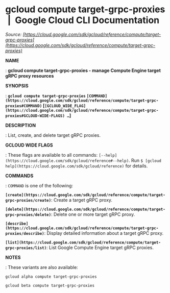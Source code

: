 # gcloud compute target-grpc-proxies  |  Google Cloud CLI Documentation

*Source: [https://cloud.google.com/sdk/gcloud/reference/compute/target-grpc-proxies](https://cloud.google.com/sdk/gcloud/reference/compute/target-grpc-proxies)*

**NAME**

: **gcloud compute target-grpc-proxies - manage Compute Engine target gRPC proxy resources**

**SYNOPSIS**

: **`gcloud compute target-grpc-proxies` `[COMMAND](https://cloud.google.com/sdk/gcloud/reference/compute/target-grpc-proxies#COMMAND)` [`[GCLOUD_WIDE_FLAG](https://cloud.google.com/sdk/gcloud/reference/compute/target-grpc-proxies#GCLOUD-WIDE-FLAGS) …`]**

**DESCRIPTION**

: List, create, and delete target gRPC proxies.

**GCLOUD WIDE FLAGS**

: These flags are available to all commands: `[--help](https://cloud.google.com/sdk/gcloud/reference#--help)`.
Run `$ [gcloud help](https://cloud.google.com/sdk/gcloud/reference)` for details.

**COMMANDS**

: ``COMMAND`` is one of the following:

**`[create](https://cloud.google.com/sdk/gcloud/reference/compute/target-grpc-proxies/create)`**:
Create a target gRPC proxy.

**`[delete](https://cloud.google.com/sdk/gcloud/reference/compute/target-grpc-proxies/delete)`**:
Delete one or more target gRPC proxy.

**`[describe](https://cloud.google.com/sdk/gcloud/reference/compute/target-grpc-proxies/describe)`**:
Display detailed information about a target gRPC proxy.

**`[list](https://cloud.google.com/sdk/gcloud/reference/compute/target-grpc-proxies/list)`**:
List Google Compute Engine target gRPC proxies.

**NOTES**

: These variants are also available:

```
gcloud alpha compute target-grpc-proxies
```

```
gcloud beta compute target-grpc-proxies
```